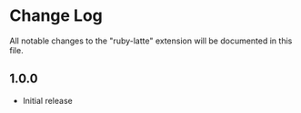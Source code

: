 # Change Log

All notable changes to the "ruby-latte" extension will be documented in this file.

## 1.0.0

- Initial release
